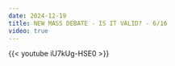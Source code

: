 ```yaml
---
date: 2024-12-19
title: NEW MASS DEBATE - IS IT VALID? - 6/16
video: true
---
```



{{< youtube iU7kUg-HSE0 >}}
